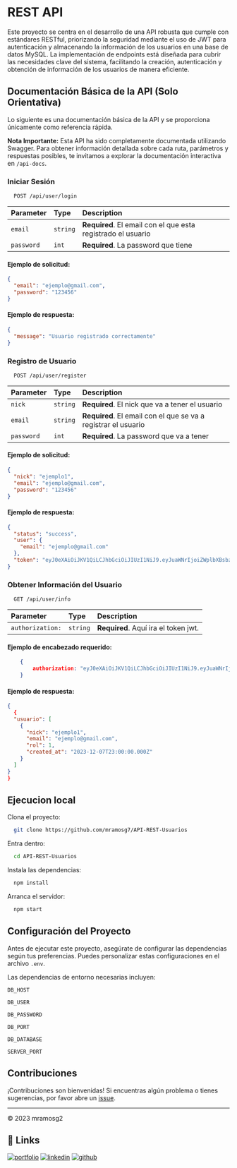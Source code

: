 # REST API

Este proyecto se centra en el desarrollo de una API robusta que cumple con estándares RESTful, priorizando la seguridad mediante el uso de JWT para autenticación y almacenando la información de los usuarios en una base de datos MySQL. La implementación de endpoints está diseñada para cubrir las necesidades clave del sistema, facilitando la creación, autenticación y obtención de información de los usuarios de manera eficiente.

## Documentación Básica de la API (Solo Orientativa)

Lo siguiente es una documentación básica de la API y se proporciona únicamente como referencia rápida.

**Nota Importante:** Esta API ha sido completamente documentada utilizando Swagger. Para obtener información detallada sobre cada ruta, parámetros y respuestas posibles, te invitamos a explorar la documentación interactiva en `/api-docs`.

### Iniciar Sesión

```
  POST /api/user/login
```
| Parameter | Type     | Description                |
| :-------- | :------- | :------------------------- |
| `email` | `string` | **Required**. El email con el que esta registrado el usuario |
| `password` | `int` | **Required**. La password que tiene |

#### Ejemplo de solicitud:
```json
{
  "email": "ejemplo@gmail.com",
  "password": "123456"
}
```
#### Ejemplo de respuesta: 
```json
{
  "message": "Usuario registrado correctamente"
}
```
### Registro de Usuario

```
  POST /api/user/register
```
| Parameter | Type     | Description                |
| :-------- | :------- | :------------------------- |
| `nick` | `string` | **Required**. El nick que va a tener el usuario |
| `email` | `string` | **Required**. El email con el que se va a registrar el usuario |
| `password` | `int` | **Required**. La password que va a tener |

#### Ejemplo de solicitud:
```json
{
  "nick": "ejemplo1",
  "email": "ejemplo@gmail.com",
  "password": "123456"
}

```

#### Ejemplo de respuesta:  
```json
{
  "status": "success",
  "user": {
    "email": "ejemplo@gmail.com"
  },
  "token": "eyJ0eXAiOiJKV1QiLCJhbGciOiJIUzI1NiJ9.eyJuaWNrIjoiZWplbXBsbzEiLCJlbWFpbCI6ImVqZW1wbG9AZ21haWwuY29tIiwicm9sIjoxLCJpYXQiOjE3MDIwMzg4MDQsImV4cCI6MTcwNDYzMDgwNH0.TO2g7FKihGdLxf47-T5j0IGG7t2CtRS4LNL178JDrxU"
}
```

### Obtener Información del Usuario

```
  GET /api/user/info
```
| Parameter | Type     | Description                |
| :-------- | :------- | :------------------------- |
| `authorization:` | `string` | **Required**. Aquí ira el token jwt.|

#### Ejemplo de encabezado requerido:
```json
    {
        authorization: "eyJ0eXAiOiJKV1QiLCJhbGciOiJIUzI1NiJ9.eyJuaWNrIjoiZWplbXBsbzEiLCJlbWFpbCI6ImVqZW1wbG9AZ21haWwuY29tIiwicm9sIjoxLCJpYXQiOjE3MDIwMzg4MDQsImV4cCI6MTcwNDYzMDgwNH0.TO2g7FKihGdLxf47-T5j0IGG7t2CtRS4LNL178JDrxU"
    }
```
#### Ejemplo de respuesta: 
```json
{
  {
  "usuario": [
    {
      "nick": "ejemplo1",
      "email": "ejemplo@gmail.com",
      "rol": 1,
      "created_at": "2023-12-07T23:00:00.000Z"
    }
  ]
}
}
```

## Ejecucion local

Clona el proyecto:

```bash
  git clone https://github.com/mramosg7/API-REST-Usuarios
```
Entra dentro:

```bash
  cd API-REST-Usuarios
```
Instala las dependencias:
```bash
  npm install
```
Arranca el servidor:

```bash
  npm start
```

## Configuración del Proyecto

Antes de ejecutar este proyecto, asegúrate de configurar las dependencias según tus preferencias. Puedes personalizar estas configuraciones en el archivo `.env`.

Las dependencias de entorno necesarias incluyen:

`DB_HOST`

`DB_USER`

`DB_PASSWORD`

`DB_PORT`

`DB_DATABASE`

`SERVER_PORT`

## Contribuciones

¡Contribuciones son bienvenidas! Si encuentras algún problema o tienes sugerencias, por favor abre un [issue](https://github.com/mramosg7/API-REST-Usuarios/issues).

---

© 2023 mramosg2 

## 🔗 Links
[![portfolio](https://img.shields.io/badge/my_portfolio-800080?style=for-the-badge&logo=ko-fi&logoColor=white)](https://katherineoelsner.com/)
[![linkedin](https://img.shields.io/badge/linkedin-0A66C2?style=for-the-badge&logo=linkedin&logoColor=white)](https://www.linkedin.com/)
[![github](https://img.shields.io/badge/github-000?style=for-the-badge&logo=github&logoColor=white)](https://github.com/mramosg7)

